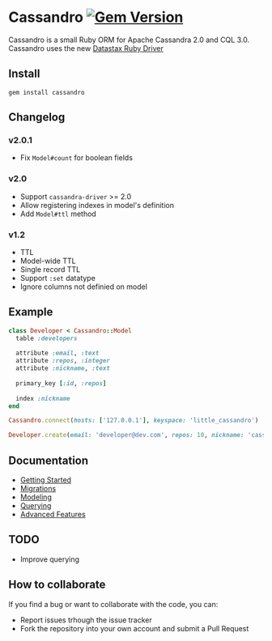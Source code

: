 # Cassandro [![Gem Version](https://badge.fury.io/rb/cassandro.svg)](http://badge.fury.io/rb/cassandro)

Cassandro is a small Ruby ORM for Apache Cassandra 2.0 and CQL 3.0. Cassandro uses the new [Datastax Ruby Driver](https://github.com/datastax/ruby-driver)

## Install
 
`gem install cassandro`

## Changelog

### v2.0.1
* Fix `Model#count` for boolean fields

### v2.0
* Support `cassandra-driver` >= 2.0
* Allow registering indexes in model's definition
* Add `Model#ttl` method

### v1.2
* TTL
 * Model-wide TTL
 * Single record TTL
* Support `:set` datatype
* Ignore columns not definied on model

## Example

```ruby
class Developer < Cassandro::Model
  table :developers
  
  attribute :email, :text
  attribute :repos, :integer
  attribute :nickname, :text
  
  primary_key [:id, :repos]
  
  index :nickname
end

Cassandro.connect(hosts: ['127.0.0.1'], keyspace: 'little_cassandro')

Developer.create(email: 'developer@dev.com', repos: 10, nickname: 'cassandro')
```

## Documentation

* [Getting Started](docs/getting_started.md)
* [Migrations](docs/migrations.md)
* [Modeling](docs/modeling.md)
* [Querying](docs/querying.md)
* [Advanced Features](docs/advanced_features.md)

## TODO

* Improve querying

## How to collaborate

If you find a bug or want to collaborate with the code, you can:

* Report issues trhough the issue tracker
* Fork the repository into your own account and submit a Pull Request
